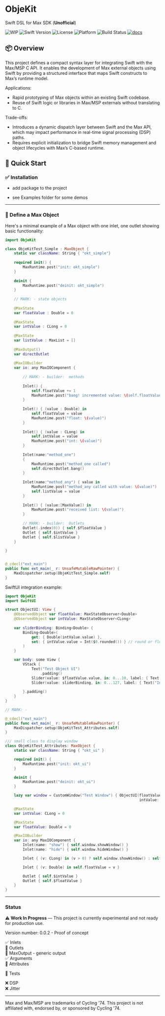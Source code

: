 # ObjeKit

Swift DSL for Max SDK (**Unofficial**)

![WIP](https://img.shields.io/badge/status-WIP-yellow.svg)
![Swift Version](https://img.shields.io/badge/swift-5.9-orange.svg)
![License](https://img.shields.io/badge/license-MIT-blue.svg)
![Platform](https://img.shields.io/badge/platform-macOS%2011%2B-lightgrey.svg)
![Build Status](https://github.com/njazz/ObjeKit/actions/workflows/swift.yml/badge.svg)
[![docs](https://img.shields.io/badge/docs-online-blue.svg)](https://njazz.github.io/ObjeKit/)

## 📦 Overview

This project defines a compact syntax layer for integrating Swift with the Max/MSP C API. It enables the development of Max external objects using Swift by providing a structured interface that maps Swift constructs to Max’s runtime model.

Applications:

- Rapid prototyping of Max objects within an existing Swift codebase.
- Reuse of Swift logic or libraries in Max/MSP externals without translating to C.

Trade-offs:

- Introduces a dynamic dispatch layer between Swift and the Max API, which may impact performance in real-time signal processing (DSP) paths.
- Requires explicit initialization to bridge Swift memory management and object lifecycles with Max’s C-based runtime.
## 🧪 Quick Start

### ✅ Installation

- add package to the project

- see Examples folder for some demos

---

### 👾 Define a Max Object

Here's a minimal example of a Max object with one inlet, one outlet showing basic functionality:

```swift
import ObjeKit

class ObjeKitTest_Simple : MaxObject {
    static var className: String { "okt_simple"}
    
    required init() {
        MaxRuntime.post("init: okt_simple")
    }
    
    deinit {
        MaxRuntime.post("deinit: okt_simple")
    }
    
    // MARK: - state objects
    
    @MaxState
    var floatValue : Double = 0
    
    @MaxState
    var intValue : CLong = 0
    
    @MaxState
    var listValue : MaxList = []
    
    @MaxOutput()
    var directOutlet
    
    @MaxIOBuilder
    var io: any MaxIOComponent {
        
        // MARK: - builder:  methods
        
        Inlet() {
            self.floatValue += 1
            MaxRuntime.post("bang! incremented value: \(self.floatValue)")
        }
        
        Inlet() { (value : Double) in
            self.floatValue = value
            MaxRuntime.post("float: \(value)")
        }
        
        Inlet() { (value : CLong) in
            self.intValue = value
            MaxRuntime.post("int: \(value)")
        }
        
        Inlet(name:"method_one")
        {
            MaxRuntime.post("method_one called")
            self.directOutlet.bang()
        }
                
        Inlet(name:"method_any") { value in
            MaxRuntime.post("method_any called with value: \(value)")
            self.listValue = value
        }
        
        Inlet() { (value:[MaxValue]) in
            MaxRuntime.post("received list: \(value)")
        }
        
        // MARK: - builder:  Outlets
        Outlet(.index(0)) { self.$floatValue }
        Outlet { self.$intValue }
        Outlet { self.$listValue }
    }
    
}


@_cdecl("ext_main")
public func ext_main(_ r: UnsafeMutableRawPointer) {
    MaxDispatcher.setup(ObjeKitTest_Simple.self)
}
```

SwiftUI integration example:
```swift
import ObjeKit
import SwiftUI

struct ObjectUI: View {
    @ObservedObject var floatValue: MaxStateObserver<Double>
    @ObservedObject var intValue: MaxStateObserver<CLong>
    
    var sliderBinding: Binding<Double> {
        Binding<Double>(
            get: { Double(intValue.value) },
            set: { intValue.value = Int($0.rounded()) } // round or floor depending on needs
        )
    }

    var body: some View {
        VStack {
            Text("Test Object UI")
                .padding()
            Slider(value: $floatValue.value, in: 0...10, label: { Text("Float Value") }, minimumValueLabel: { Text("0") }, maximumValueLabel: { Text("10") })
            Slider(value: sliderBinding, in: 0...127, label: { Text("Int Value") }, minimumValueLabel: { Text("0") }, maximumValueLabel: { Text("127") } )
            
        }.padding()
    }
}

// MARK: -

@_cdecl("ext_main")
public func ext_main(_ r: UnsafeMutableRawPointer) {
    MaxDispatcher.setup(ObjeKitTest_Attributes.self)
}

/// small class to display window
class ObjeKitTest_Attributes: MaxObject {
    static var className: String { "okt_ui" }

    required init() {
        MaxRuntime.post("init: okt_ui")
    }

    deinit {
        MaxRuntime.post("deinit: okt_ui")
    }

    lazy var window = CustomWindow("Test Window") { ObjectUI(floatValue: MaxStateObserver(self.$floatValue),
                                                             intValue: MaxStateObserver(self.$intValue)) }

    @MaxState
    var intValue: CLong = 0

    @MaxState
    var floatValue: Double = 0

    @MaxIOBuilder
    var io: any MaxIOComponent {
        Inlet(name: "show") { self.window.showWindow() }
        Inlet(name: "hide") { self.window.hideWindow() }

        Inlet { (v: CLong) in (v > 0) ? self.window.showWindow() : self.window.hideWindow() }

        Inlet { (v: Double) in self.floatValue = v }

        Outlet { self.$intValue }
        Outlet { self.$floatValue }
    }
}
```

---

### Status

⚠️ **Work In Progress** — This project is currently experimental and not ready for production use.

Version number: 0.0.2 - Proof of concept
  
✅ Inlets  
🔄 Outlets  
🔄 MaxOutput - generic output  
✅ Arguments  
🔄 Attributes  

🔄 Tests

❌ DSP  
❌ Jitter  

---


Max and Max/MSP are trademarks of Cycling '74. This project is not affiliated with, endorsed by, or sponsored by Cycling '74.
